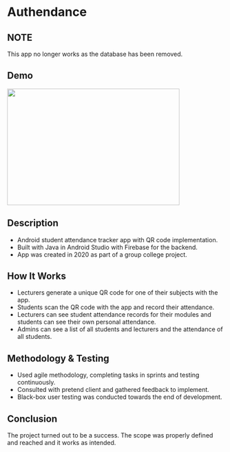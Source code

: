 # Authendance

## NOTE
This app no longer works as the database has been removed. 

## Demo
<img src="AuthendanceDemo.gif" width="400" height="270">

## Description
- Android student attendance tracker app with QR code implementation. 
- Built with Java in Android Studio with Firebase for the backend. 
- App was created in 2020 as part of a group college project. 

## How It Works
- Lecturers generate a unique QR code for one of their subjects with the app.
- Students scan the QR code with the app and record their attendance.
- Lecturers can see student attendance records for their modules and students can see their own personal attendance. 
- Admins can see a list of all students and lecturers and the attendance of all students.

## Methodology & Testing
- Used agile methodology, completing tasks in sprints and testing continuously. 
- Consulted with pretend client and gathered feedback to implement. 
- Black-box user testing was conducted towards the end of development. 

## Conclusion
The project turned out to be a success. The scope was properly defined and reached and it works as intended. 


